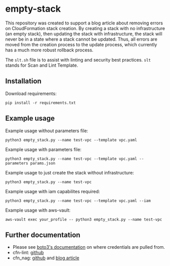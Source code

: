 # empty-stack
This repository was created to support a blog article about removing errors on CloudFormation stack creation.
By creating a stack with no infrastructure (an empty stack), then updating the stack with infrastructure, the stack will never be in a state where a stack cannot be updated. Thus, all errors are moved from the creation process to the update process, which currently has a much more robust rollback process.

The `slt.sh` file is to assist with linting and security best practices. `slt` stands for Scan and Lint Template.

## Installation
Download requirements:
```
pip install -r requirements.txt
```

## Example usage

Example usage without parameters file:
```
python3 empty_stack.py --name test-vpc --template vpc.yaml
```

Example usage with parameters file:
```
python3 empty_stack.py --name test-vpc --template vpc.yaml --parameters params.json
```

Example usage to just create the stack without infrastructure:
```
python3 empty_stack.py --name test-vpc
```

Example usage with iam capabilites required:
```
python3 empty_stack.py --name test-vpc --template vpc.yaml --iam
```

Example usage with aws-vault:
```
aws-vault exec your_profile -- python3 empty_stack.py --name test-vpc
```

## Further documentation

* Please see [boto3's documentation](https://boto3.amazonaws.com/v1/documentation/api/latest/guide/configuration.html) on where credentials are pulled from.
* cfn-lint: [github](https://github.com/aws-cloudformation/cfn-python-lint)
* cfn_nag: [github](https://github.com/stelligent/cfn_nag) and [blog article](https://stelligent.com/2018/03/23/validating-aws-cloudformation-templates-with-cfn_nag-and-mu/)
